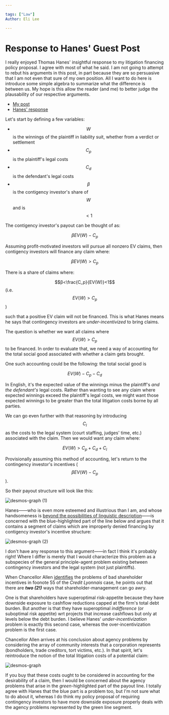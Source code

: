 ```yaml
---

tags: ["Law"]
Author: Eli Lee

---
```



# Response to Hanes' Guest Post

I really enjoyed Thomas Hanes' insightful response to my litigation financing policy proposal. I agree with most of what he said. I am not going to attempt to rebut his arguments in this post, in part because they are so persuasive that I am not even that sure of my own position. All I want to do here is introduce some simple algebra to summarize what the difference is between us. My hope is this allow the reader (and me) to better judge the plausability of our respective arguments. 

- [My post](https://elilee476.github.io/2024/12/18/A-Litigation-Financing-Proposal.html)
- [Hanes' response](https://elilee476.github.io/2025/01/11/Guest-Post-Response-Plaintiffside-Litigation.html)

Let's start by defining a few variables:
- $$W$$ is the winnings of the plaintiff in liability suit, whether from a verdict or settlement
- $$C_p$$ is the plaintiff's legal costs
- $$C_d$$ is the defendant's legal costs
- $$β$$ is the contigency investor's share of $$W$$ and is $$<1$$

The contigency investor's payout can be thought of as: 

$$βEV(W)-C_p$$

Assuming profit-motivated investors will pursue all nonzero EV claims, then contigency investors will finance any claim where: 

$$βEV(W)>C_p$$

There is a share of claims where: 

$$β<\frac{C_p}{EV(W)}<1$$ 
(i.e. $$EV(W)>C_p$$)

such that a positive EV claim will not be financed. This is what Hanes means he says that contingency investors are *under-incentivized* to bring claims.

The question is whether we want all claims where $$EV(W)>C_p$$ to be financed. In order to evaluate that, we need a way of accounting for the total social good associated with whether a claim gets brought.

One such accounting could be the following: the total social good is 

$$EV(W)-C_p-C_d$$

In English, it's the expected value of the winnings minus the plaintiff's *and the defendant's* legal costs. Rather than wanting to see any claim where expected winnings exceed the plaintiff's legal costs, we might want those expected winnings to be greater than the total litigation costs borne by all parties. 

We can go even further with that reasoning by introducing $$C_l$$ as the costs to the legal system (court staffing, judges' time, etc.) associated with the claim. Then we would want any claim where: 

$$EV(W)>C_p+C_d+C_l$$

Provisionally assuming this method of accounting, let's return to the contingency investor's incentives ($$βEV(W)-C_p$$). 

So their payout structure will look like this:

![desmos-graph (1)](https://github.com/user-attachments/assets/baf17674-29b8-4044-be63-310769767448)

Hanes——who is even more esteemed and illustrious than I am, and whose handsomeness is [beyond the possibilities of linguistic description](https://en.wikipedia.org/wiki/Apophatic_theology)——is concerned with the blue-highlighted part of the line below and argues that it contains a segment of claims which are improperly denied financing by contigency investor's incentive structure:

![desmos-graph (2)](https://github.com/user-attachments/assets/a3a449d3-1f64-4ea8-b567-69b136c6838d)

I don't have any response to this argument——in fact I think it's probably right! Where I differ is merely that I would characterize this problem as a subspecies of the general principle-agent problem existing between contingency investors and the legal system (not just plaintiffs). 

When Chancellor Allen [identifies](https://corpgov.law.harvard.edu/wp-content/uploads/2007/06/20070606%20Credit%20Lyonnais.pdf) the problems of bad shareholder incentives in foonote 55 of the *Credit Lyonnais* case, he points out that there are ***two (2!)*** ways that shareholder-management can go awry.

One is that shareholders have superoptimal risk-appetite because they have downside exposure to cashflow reductions capped at the firm's total debt burden. But another is that they have superoptimal *indifference* (or suboptimal risk appetite) wrt projects that increase cashflows but only at levels below the debt burden. I believe Hanes' *under-incentivization* problem is exactly this second case, whereas the over-incentivization problem is the first case. 

Chancellor Allen arrives at his conclusion about agency problems by considering the array of community interests that a corporation represents (bondholders, trade creditors, tort victims, etc.). In that spirit, let's reintroduce the notion of the total litigation costs of a potential claim:

![desmos-graph](https://github.com/user-attachments/assets/8e100a27-bffc-4085-b2e0-42fdbff3cf8c)


If you buy that these costs ought to be considered in accounting for the desirability of a claim, then I would be concerned about the agency problems that arise in the *green*-highlighted part of the payout line. I totally agree with Hanes that the blue part is a problem too, but I'm not sure what to do about it, whereas I do think my policy proposal of requiring contingency investors to have more downside exposure properly deals with the agency problems represented by the green line segment. 




 

